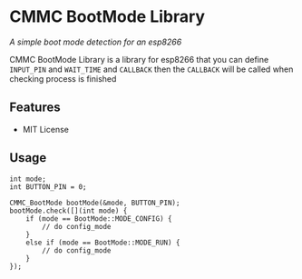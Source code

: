 # CMMC BootMode Library

*A simple boot mode detection for an esp8266*

CMMC BootMode Library is a library for esp8266 that you can define `INPUT_PIN` and `WAIT_TIME` and `CALLBACK` then the `CALLBACK` will be called when checking process is finished

Features
--------
* MIT License

Usage
--------

    int mode;
    int BUTTON_PIN = 0;

    CMMC_BootMode bootMode(&mode, BUTTON_PIN);
    bootMode.check([](int mode) {
        if (mode == BootMode::MODE_CONFIG) {
            // do config_mode
        }
        else if (mode == BootMode::MODE_RUN) {
            // do config_mode
        }
    });
